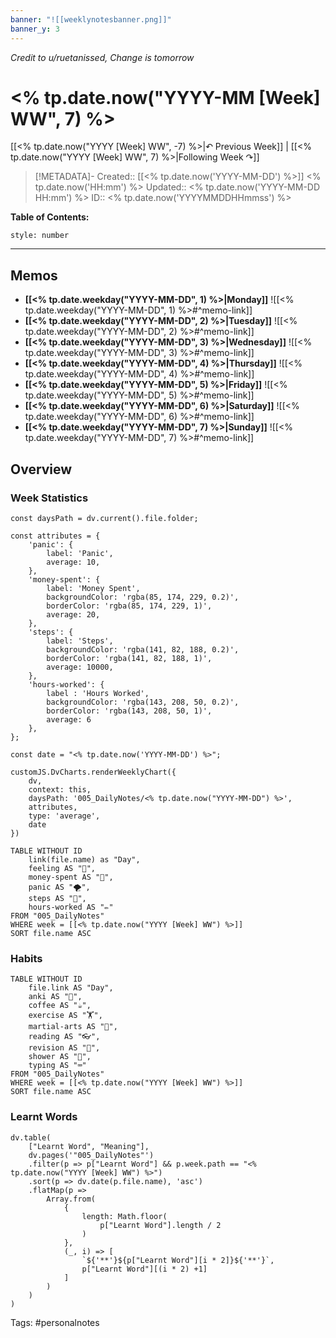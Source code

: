 ```yaml
---
banner: "![[weeklynotesbanner.png]]"
banner_y: 3
---
```

*Credit to u/ruetanissed, Change is tomorrow*

# <% tp.date.now("YYYY-MM [Week] WW", 7) %>

[[<% tp.date.now("YYYY [Week] WW", -7) %>|↶ Previous Week]] | [[<% tp.date.now("YYYY [Week] WW", 7) %>|Following Week ↷]]

> [!METADATA]-
> Created:: [[<% tp.date.now('YYYY-MM-DD') %>]] <% tp.date.now('HH:mm') %>
> Updated:: <% tp.date.now('YYYY-MM-DD HH:mm') %>
> ID:: <% tp.date.now('YYYYMMDDHHmmss') %>

**Table of Contents:**
```toc
style: number
```

___

## Memos
- **[[<% tp.date.weekday("YYYY-MM-DD", 1) %>|Monday]]**
	![[<% tp.date.weekday("YYYY-MM-DD", 1) %>#^memo-link]]
- **[[<% tp.date.weekday("YYYY-MM-DD", 2) %>|Tuesday]]**
	![[<% tp.date.weekday("YYYY-MM-DD", 2) %>#^memo-link]]
- **[[<% tp.date.weekday("YYYY-MM-DD", 3) %>|Wednesday]]**
	![[<% tp.date.weekday("YYYY-MM-DD", 3) %>#^memo-link]]
- **[[<% tp.date.weekday("YYYY-MM-DD", 4) %>|Thursday]]**
	![[<% tp.date.weekday("YYYY-MM-DD", 4) %>#^memo-link]]
- **[[<% tp.date.weekday("YYYY-MM-DD", 5) %>|Friday]]**
	![[<% tp.date.weekday("YYYY-MM-DD", 5) %>#^memo-link]]
- **[[<% tp.date.weekday("YYYY-MM-DD", 6) %>|Saturday]]**
	![[<% tp.date.weekday("YYYY-MM-DD", 6) %>#^memo-link]]
- **[[<% tp.date.weekday("YYYY-MM-DD", 7) %>|Sunday]]**
	![[<% tp.date.weekday("YYYY-MM-DD", 7) %>#^memo-link]]

## Overview
### Week Statistics
```dataviewjs
const daysPath = dv.current().file.folder;

const attributes = {
	'panic': {
		label: 'Panic',
		average: 10,
	},
	'money-spent': {
		label: 'Money Spent',
		backgroundColor: 'rgba(85, 174, 229, 0.2)',
		borderColor: 'rgba(85, 174, 229, 1)',
		average: 20,
	},
	'steps': {
		label: 'Steps',
		backgroundColor: 'rgba(141, 82, 188, 0.2)',
		borderColor: 'rgba(141, 82, 188, 1)',
		average: 10000,
	},
	'hours-worked': {
		label : 'Hours Worked',
		backgroundColor: 'rgba(143, 208, 50, 0.2)',
		borderColor: 'rgba(143, 208, 50, 1)',
		average: 6
	},
};

const date = "<% tp.date.now('YYYY-MM-DD') %>";

customJS.DvCharts.renderWeeklyChart({
	dv,
	context: this,
	daysPath: '005_DailyNotes/<% tp.date.now("YYYY-MM-DD") %>',
	attributes,
	type: 'average',
	date
})
```

```dataview
TABLE WITHOUT ID
	link(file.name) as "Day",
	feeling AS "💭",
	money-spent AS "💸",
	panic AS "🌪️",
	steps AS "👣",
	hours-worked AS "✏️"
FROM "005_DailyNotes"
WHERE week = [[<% tp.date.now("YYYY [Week] WW") %>]]
SORT file.name ASC
```

### Habits
```dataview
TABLE WITHOUT ID
	file.link AS "Day",
	anki AS "📇",
	coffee AS "☕",
	exercise AS "🏋️",
	martial-arts AS "🥋",
	reading AS "👓",
	revision AS "🔁",
	shower AS "🚿",
	typing AS "⌨️"
FROM "005_DailyNotes"
WHERE week = [[<% tp.date.now("YYYY [Week] WW") %>]]
SORT file.name ASC
```

### Learnt Words
```dataviewjs
dv.table(
	["Learnt Word", "Meaning"],
	dv.pages('"005_DailyNotes"')
	.filter(p => p["Learnt Word"] && p.week.path == "<% tp.date.now("YYYY [Week] WW") %>")
	.sort(p => dv.date(p.file.name), 'asc')
	.flatMap(p =>
		Array.from(
			{
				length: Math.floor(
					p["Learnt Word"].length / 2
				)
			},
			(_, i) => [
				`${'**'}${p["Learnt Word"][i * 2]}${'**'}`,
				p["Learnt Word"][(i * 2) +1]
			]
		)
	)
)
```




Tags: #personalnotes 

